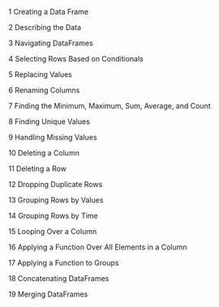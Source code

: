 1 Creating a Data Frame 

2 Describing the Data 

3 Navigating DataFrames 

4 Selecting Rows Based on Conditionals 

5 Replacing Values 

6 Renaming Columns 

7 Finding the Minimum, Maximum, Sum, Average, and Count 

8 Finding Unique Values 

9 Handling Missing Values 

10 Deleting a Column 

11 Deleting a Row 

12 Dropping Duplicate Rows 

13 Grouping Rows by Values 

14 Grouping Rows by Time 

15 Looping Over a Column 

16 Applying a Function Over All Elements in a Column 

17 Applying a Function to Groups 

18 Concatenating DataFrames 

19 Merging DataFrames 

